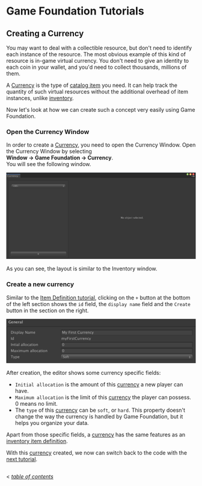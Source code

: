 # Game Foundation Tutorials

## Creating a Currency

You may want to deal with a collectible resource, but don't need to identify each instance of the resource.
The most obvious example of this kind of resource is in-game virtual currency.
You don't need to give an identity to each coin in your wallet, and you'd need to collect thousands, millions of them.

A [Currency] is the type of [catalog item] you need. It can help track the quantity of such virtual resources without the additional overhead of item instances, unlike [inventory]. 

Now let's look at how we can create such a concept very easily using Game Foundation. 

### Open the Currency Window

In order to create a [Currency], you need to open the Currency Window.
Open the Currency Window by selecting __Window → Game Foundation → Currency__.  
You will see the following window.

![Access the Currency Window](../images/tutorial-currency-window.png)

As you can see, the layout is similar to the Inventory window.

### Create a new currency

Similar to the [Item Definition tutorial], clicking on the `+` button at the bottom of the left section shows the `id` field, the `display name` field and the `Create` button in the section on the right.

![The specific fields of the Currency Editor](../images/tutorial-currency-full.png)

After creation, the editor shows some currency specific fields:

- `Initial allocation` is the amount of this [currency] a new player can have.
- `Maximum allocation` is the limit of this [currency] the player can possess.
  0 means no limit.
- The `type` of this [currency] can be `soft`, or `hard`.
  This property doesn't change the way the currency is handled by Game Foundation, but it helps you organize your data.

Apart from those specific fields, a [currency] has the same features as an [inventory item definition].

With this [currency] created, we now can switch back to the code with the [next tutorial].

## 
< [_table of contents_](../TableOfContents.md)








[currency]: ../CatalogItems/Currency.md

[catalog item]: ../Catalog.md#Catalog-Items

[Item Definition tutorial]: 01-CreatingAnItemDefinition.md

[inventory item definition]: ../CatalogItems/InventoryItemDefinition.md

[inventory]: ../GameSystems/InventoryManager.md

[next tutorial]: 04-PlayingWithRuntimeCurrency.md
